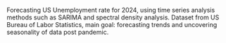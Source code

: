 Forecasting US Unemployment rate for 2024, using time series analysis methods such as SARIMA and spectral density analysis.
Dataset from US Bureau of Labor Statistics, main goal: forecasting trends and uncovering seasonality of data post pandemic. 
